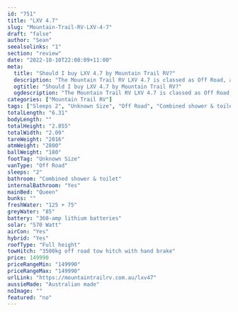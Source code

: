 ```yaml
---
id: "751"
title: "LXV 4.7"
slug: "Mountain-Trail-RV-LXV-4-7"
draft: "false"
author: "Sean"
seealsolinks: "1"
section: "review"
date: "2022-10-10T22:00:09+11:00"
meta:
  title: "Should I buy LXV 4.7 by Mountain Trail RV?"
  description: "The Mountain Trail RV LXV 4.7 is classed as Off Road, and sleeps 2 people. It is Australian made and comes in at Unknown Size. It generally has Combined shower & toilet."
  ogtitle: "Should I buy LXV 4.7 by Mountain Trail RV?"
  ogdescription: "The Mountain Trail RV LXV 4.7 is classed as Off Road, and sleeps 2 people. It is Australian made and comes in at Unknown Size. It generally has Combined shower & toilet."
categories: ["Mountain Trail RV"]
tags: ["Sleeps 2", "Unknown Size", "Off Road", "Combined shower & toilet", "Full height", "Over 100k", "Australian made"]
totalLength: "6.31"
bodyLength: ""
totalHeight: "2.855"
totalWidth: "2.09"
tareWeight: "2016"
atmWeight: "2800"
ballWeight: "180"
footTag: "Unknown Size"
vanType: "Off Road"
sleeps: "2"
bathroom: "Combined shower & toilet"
internalBathroom: "Yes"
mainBed: "Queen"
bunks: ""
freshWater: "125 + 75"
greyWater: "85"
battery: "360-amp lithium batteries"
solar: "570 Watt"
airCon: "Yes"
hybrid: "Yes"
roofType: "Full height"
towHitch: "3500kg off road tow hitch with hand brake"
price: 149990
priceRangeMin: "149990"
priceRangeMax: "149990"
urlLink: "https://mountaintrailrv.com.au/lxv47"
aussieMade: "Australian made"
noImage: ""
featured: "no"
---
```

